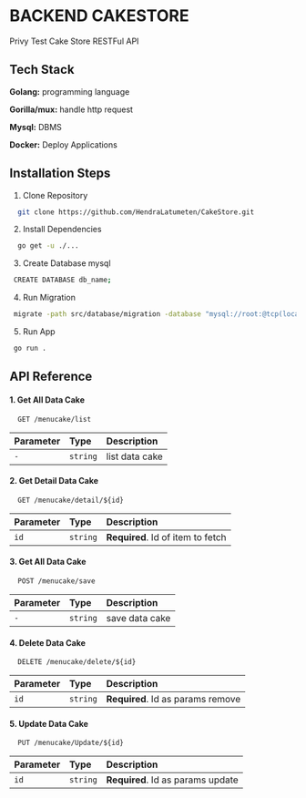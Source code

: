 
# BACKEND CAKESTORE

Privy Test Cake Store RESTFul API


## Tech Stack

**Golang:** programming language


**Gorilla/mux:** handle http request

**Mysql:** DBMS

**Docker:** Deploy Applications




## Installation Steps

1. Clone Repository
```bash
  git clone https://github.com/HendraLatumeten/CakeStore.git
```
2. Install Dependencies
```bash
  go get -u ./...
```
3. Create Database mysql
```bash
 CREATE DATABASE db_name;
```
4. Run Migration
```bash
 migrate -path src/database/migration -database "mysql://root:@tcp(localhost:3306)/db_name" up
```
5. Run App
```bash
 go run .
```





## API Reference

#### 1. Get All Data Cake

```
  GET /menucake/list
```

| Parameter | Type     | Description                |
| :-------- | :------- | :------------------------- |
| `-` | `string` | list data cake|

#### 2. Get Detail Data Cake

```
  GET /menucake/detail/${id}
```

| Parameter | Type     | Description                       |
| :-------- | :------- | :-------------------------------- |
| `id`      | `string` | **Required**. Id of item to fetch |

#### 3. Get All Data Cake

```
  POST /menucake/save
```

| Parameter | Type     | Description                |
| :-------- | :------- | :------------------------- |
| `-` | `string` | save data cake |

#### 4. Delete Data Cake

```
  DELETE /menucake/delete/${id}
```

| Parameter | Type     | Description                       |
| :-------- | :------- | :-------------------------------- |
| `id`      | `string` | **Required**. Id as params remove

 
 #### 5. Update Data Cake

```
  PUT /menucake/Update/${id}
```

| Parameter | Type     | Description                       |
| :-------- | :------- | :-------------------------------- |
| `id`      | `string` | **Required**. Id as params update

 
